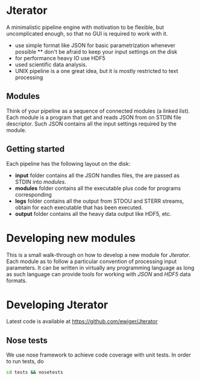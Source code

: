 Jterator
========

A minimalistic pipeline engine with motivation to be flexible, but uncomplicated enough, so that no GUI is required to work with it.

* use simple format like JSON for basic parametrization whenever possible
** don't be afraid to keep your input settings on the disk
* for performance heavy IO use HDF5 
* used scientific data analysis.
* UNIX pipeline is a one great idea, but it is mostly restricted to text processing

Modules
-------


Think of your pipeline as a sequence of connected modules (a linked list). Each module is a program that get and reads JSON from on STDIN file descriptor.
Such JSON contains all the input settings required by the module.

Getting started 
---------------

Each pipeline has the following layout on the disk:

* **input** folder contains all the JSON handles files, the are passed as STDIN into *modules*.
* **modules** folder contains all the executable plus code for programs corresponding
* **logs** folder contains all the output from STDOU and STERR streams, obtain for each executable that has been executed.
* **output** folder contains all the heavy data output like HDF5, etc.


Developing new modules
======================

This is a small walk-through on how to develop a new module for *Jterator*. Each module as to follow a particular convention of processing input  parameters. It can be written in virtually any programming language as long as such language can provide tools for working with *JSON* and *HDF5* data formats.

Developing Jterator
===================

Latest code is available at https://github.com/ewiger/Jterator

Nose tests
----------

We use nose framework to achieve code coverage with unit tests. In order to run tests, do

```bash
cd tests && nosetests
```
